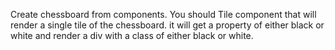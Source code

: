 Create chessboard from components.
You should Tile component that will render a single tile of the chessboard. it will get a property of either black or white and render a div with a class of either black or white.